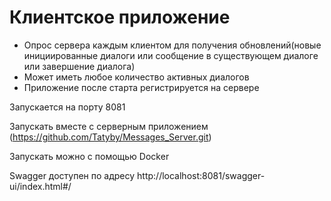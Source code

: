 # Клиентское приложение 
- Опрос сервера каждым клиентом для получения обновлений(новые инициированные диалоги или сообщение в существующем диалоге или завершение диалога)
- Может иметь любое количество активных диалогов
- Приложение после старта регистрируется на сервере

Запускается на порту 8081

Запускать вместе с серверным приложением (https://github.com/Tatyby/Messages_Server.git)

Запускать можно с помощью Docker

Swagger доступен по адресу http://localhost:8081/swagger-ui/index.html#/
